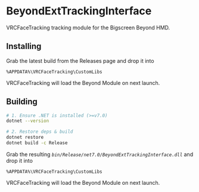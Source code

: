 # BeyondExtTrackingInterface

VRCFaceTracking tracking module for the Bigscreen Beyond HMD.

## Installing
Grab the latest build from the Releases page and drop it into 
```
%APPDATA%\VRCFaceTracking\CustomLibs
```
VRCFaceTracking will load the Beyond Module on next launch.

## Building

```bash
# 1. Ensure .NET is installed (>=v7.0)
dotnet --version

# 2. Restore deps & build
dotnet restore
dotnet build -c Release
```

Grab the resulting *`bin/Release/net7.0/BeyondExtTrackingInterface.dll`* and drop it into

```
%APPDATA%\VRCFaceTracking\CustomLibs
```

VRCFaceTracking will load the Beyond Module on next launch.
